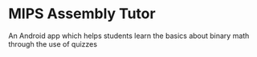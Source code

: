 # MIPS Assembly Tutor

An Android app which helps students learn the basics about binary math through the use of quizzes
